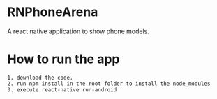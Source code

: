 # RNPhoneArena
A react native application to show phone models.

# How to run the app
	1. download the code.
	2. run npm install in the root folder to install the node_modules
	3. execute react-native run-android

